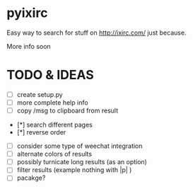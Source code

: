 # pyixirc
Easy way to search for stuff on http://ixirc.com/ just because.

More info soon


# TODO & IDEAS
- [ ] create setup.py
- [ ] more complete help info
- [ ] copy /msg to clipboard from result
- [*] search different pages
- [*] reverse order
- [ ] consider some type of weechat integration
- [ ] alternate colors of results
- [ ] possibly turnicate long results (as an option)
- [ ] filter results (example nothing with |p| )
- [ ] pacakge?
